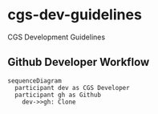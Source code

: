 # cgs-dev-guidelines
CGS Development Guidelines

## Github Developer Workflow

```mermaid
sequenceDiagram
  participant dev as CGS Developer
  participant gh as Github
    dev->>gh: Clone
```

